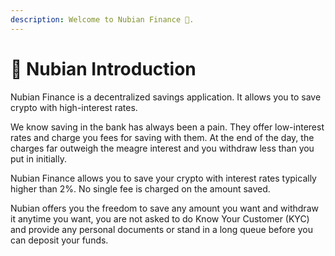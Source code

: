 ```yaml
---
description: Welcome to Nubian Finance 👋.
---
```


# 👋 Nubian Introduction

Nubian Finance is a decentralized savings application. It allows you to save crypto with high-interest rates.&#x20;

We know saving in the bank has always been a pain. They offer low-interest rates and charge you fees for saving with them. At the end of the day, the charges far outweigh the meagre interest and you withdraw less than you put in initially.&#x20;

Nubian Finance allows you to save your crypto with interest rates typically higher than 2%. No single fee is charged on the amount saved.&#x20;

Nubian offers you the freedom to save any amount you want and withdraw it anytime you want, you are not asked to do Know Your Customer (KYC) and provide any personal documents or stand in a long queue before you can deposit your funds.&#x20;

